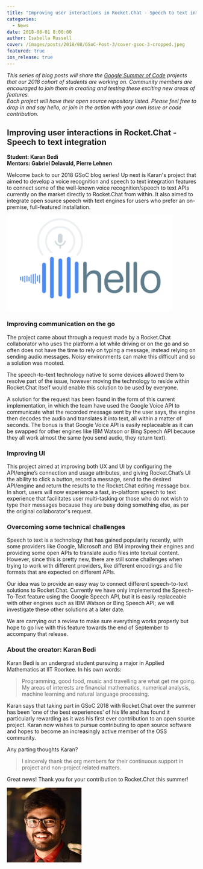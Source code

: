 ```yaml
---
title: "Improving user interactions in Rocket.Chat - Speech to text integration (GSoC 2018 project)"
categories:
  - News
date: 2018-08-01 8:00:00
author: Isabella Russell
cover: /images/posts/2018/08/GSoC-Post-3/cover-gsoc-3-cropped.jpeg
featured: true
ios_release: true
---
```


_This series of blog posts will share the [Google Summer of Code](https://rocket.chat/docs/contributing/google-summer-of-code) projects that our 2018 cohort of students are working on. Community members are encouraged to join them in creating and testing these exciting new areas of features.<br/>Each project will have their open source repository listed.  Please feel free to drop in and say hello, or join in the action with your own issue or code contribution.<br/>_

## Improving user interactions in Rocket.Chat - Speech to text integration
**Student: Karan Bedi <br/> Mentors: Gabriel Delavald, Pierre Lehnen**

Welcome back to our 2018 GSoC blog series! Up next is Karan's project that aimed to develop a voice recognition and speech to text integration features to connect some of the well-known voice recognition/speech to text APIs currently on the market directly to Rocket.Chat from within. It also aimed to integrate open source speech with text engines for users who prefer an on-premise, full-featured installation.

<img alt="Google Cloud api" src="/images/posts/2018/08/GSoC-Post-3/API-language-2.png" />


### Improving communication on the go

The project came about through a request made by a Rocket.Chat collaborator who uses the platform a lot while driving or on the go and so often does not have the time to rely on typing a message, instead relying on sending audio messages. Noisy environments can make this difficult and so a solution was mooted.

The speech-to-text technology native to some devices allowed them to resolve part of the issue, however moving the technology to reside within Rocket.Chat itself would enable this solution to be used by everyone.

A solution for the request has been found in the form of this current implementation, in which the team have used the Google Voice API to communicate what the recorded message sent by the user says, the engine then decodes the audio and translates it into text, all within a matter of seconds. The bonus is that Google Voice API is easily replaceable as it can be swapped for other engines like IBM Watson or Bing Speech API because they all work almost the same (you send audio, they return text).

### Improving UI

This project aimed at improving both UX and UI by configuring the API/engine’s connection and usage attributes, and giving Rocket.Chat’s UI the ability to click a button, record a message, send to the desired API/engine and return the results to the Rocket.Chat editing message box. In short, users will now experience a fast, in-platform speech to text experience that facilitates user multi-tasking or those who do not wish to type their messages because they are busy doing something else, as per the original collaborator's request.

### Overcoming some technical challenges

Speech to text is a technology that has gained popularity recently, with some providers like Google, Microsoft and IBM improving their engines and providing some open APIs to translate audio files into textual content. However, since this is pretty new, there are still some challenges when trying to work with different providers, like different encodings and file formats that are expected on different APIs.

Our idea was to provide an easy way to connect different speech-to-text solutions to Rocket.Chat. Currently we have only implemented the Speech-To-Text feature using the Google Speech API, but it is easily replaceable with other engines such as IBM Watson or Bing Speech API; we will investigate these other solutions at a later date.

We are carrying out a review to make sure everything works properly but hope to go live with this feature towards the end of September to accompany that release.

### About the creator: Karan Bedi

Karan Bedi is an undergrad student pursuing a major in Applied Mathematics at IIT Roorkee.
In his own words:
> Programming, good food, music and travelling are what get me going. My areas of interests are financial mathematics, numerical analysis, machine learning and natural language processing.

Karan says that taking part in GSoC 2018 with Rocket.Chat over the summer has been 'one of the best experiences' of his life and has found it particularly rewarding as it was his first ever contribution to an open source project. Karan now wishes to pursue contributing to open source software and hopes to become an increasingly active member of the OSS community.

Any parting thoughts Karan?

> I sincerely thank the org members for their continuous support in project and non-project related matters.

Great news! Thank you for your contribution to Rocket.Chat this summer!

![Karan Bedi](/images/posts/2018/08/GSoC-Post-3/Karan-Bedi-GSoC-3.png)

